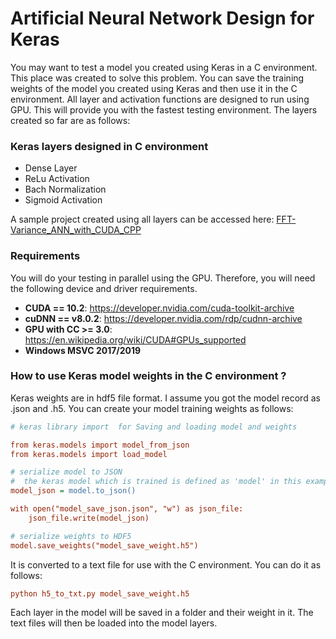 # Artificial Neural Network Design for Keras

You may want to test a model you created using Keras in a C environment. This place was created to solve this problem. You can save the training weights of the model you created using Keras and then use it in the C environment. All layer and activation functions are designed to run using GPU. This will provide you with the fastest testing environment. The layers created so far are as follows:

### Keras layers designed in C environment

* Dense Layer
* ReLu Activation
* Bach Normalization
* Sigmoid Activation

A sample project created using all layers can be accessed here: [FFT-Variance_ANN_with_CUDA_CPP](https://github.com/fbasatemur/FFT-Variance_ANN_with_CUDA_CPP)

### Requirements
You will do your testing in parallel using the GPU. Therefore, you will need the following device and driver requirements.

* **CUDA == 10.2**: https://developer.nvidia.com/cuda-toolkit-archive
* **cuDNN == v8.0.2**: https://developer.nvidia.com/rdp/cudnn-archive
* **GPU with CC >= 3.0**: https://en.wikipedia.org/wiki/CUDA#GPUs_supported
* **Windows MSVC 2017/2019**


### How to use Keras model weights in the C environment ?
Keras weights are in hdf5 file format. I assume you got the model record as .json and .h5.
You can create your model training weights as follows:

```ini
# keras library import  for Saving and loading model and weights

from keras.models import model_from_json
from keras.models import load_model

# serialize model to JSON
#  the keras model which is trained is defined as 'model' in this example
model_json = model.to_json()

with open("model_save_json.json", "w") as json_file:
    json_file.write(model_json)

# serialize weights to HDF5
model.save_weights("model_save_weight.h5")
```

It is converted to a text file for use with the C environment. You can do it as follows:

```ini
python h5_to_txt.py model_save_weight.h5
```

Each layer in the model will be saved in a folder and their weight in it. The text files will then be loaded into the model layers.
